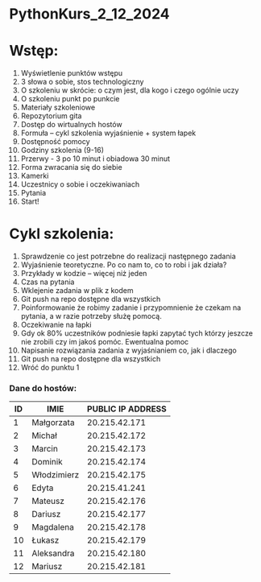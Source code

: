 # PythonKurs_2_12_2024

# Wstęp:
1. Wyświetlenie punktów wstępu
2. 3 słowa o sobie, stos technologiczny
3. O szkoleniu w skrócie: o czym jest, dla kogo i czego ogólnie uczy
4. O szkoleniu punkt po punkcie 
5. Materiały szkoleniowe
6. Repozytorium gita
7. Dostęp do wirtualnych hostów
8. Formuła – cykl szkolenia wyjaśnienie + system łapek
9. Dostępność pomocy
10. Godziny szkolenia (9-16)
11. Przerwy - 3 po 10 minut i obiadowa 30 minut
12. Forma zwracania się do siebie
13. Kamerki
14. Uczestnicy o sobie i oczekiwaniach
15. Pytania
16. Start!



# Cykl szkolenia:
1. Sprawdzenie co jest potrzebne do realizacji następnego zadania
2. Wyjaśnienie teoretyczne. Po co nam to, co to robi i jak działa?
3. Przykłady w kodzie – więcej niż jeden
4. Czas na pytania
5. Wklejenie zadania w plik z kodem
6. Git push na repo dostępne dla wszystkich
7. Poinformowanie że robimy zadanie i przypomnienie że czekam na pytania, a w razie
potrzeby służę pomocą.
8. Oczekiwanie na łapki
9. Gdy ok 80% uczestników podniesie łapki zapytać tych którzy jeszcze nie zrobili czy im
jakoś pomóc. Ewentualna pomoc
10. Napisanie rozwiązania zadania z wyjaśnianiem co, jak i dlaczego
11. Git push na repo dostępne dla wszystkich
12. Wróć do punktu 1


### Dane do hostów:

| ID 	| IMIE        	| PUBLIC IP ADDRESS 	|
|----	|-------------	|-------------------	|
| 1  	| Małgorzata  	| 20.215.42.171     	|
| 2  	| Michał      	| 20.215.42.172     	|
| 3  	| Marcin      	| 20.215.42.173     	|
| 4  	| Dominik     	| 20.215.42.174     	|
| 5  	| Włodzimierz 	| 20.215.42.175     	|
| 6  	| Edyta       	| 20.215.41.241     	|
| 7  	| Mateusz     	| 20.215.42.176     	|
| 8  	| Dariusz     	| 20.215.42.177     	|
| 9  	| Magdalena   	| 20.215.42.178     	|
| 10 	| Łukasz      	| 20.215.42.179     	|
| 11 	| Aleksandra  	| 20.215.42.180     	|
| 12 	| Mariusz     	| 20.215.42.181     	|